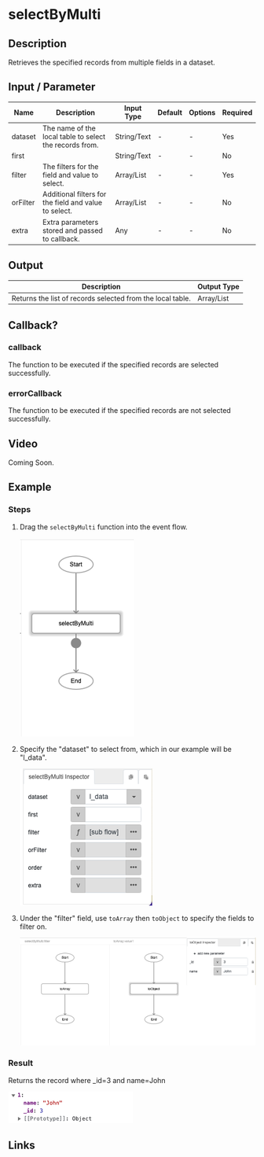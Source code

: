 ﻿# selectByMulti

## Description

Retrieves the specified records from multiple fields in a dataset.

## Input / Parameter

| Name | Description | Input Type | Default | Options | Required |
| ------ | ------ | ------ | ------ | ------ | ------ |
| dataset | The name of the local table to select the records from. | String/Text | - | - | Yes |
| first |  | String/Text | - | - | No |
| filter | The filters for the field and value to select. | Array/List | - | - | Yes |
| orFilter | Additional filters for the field and value to select. | Array/List | - | - | No |
| extra | Extra parameters stored and passed to callback. | Any | - | - | No |

## Output

| Description | Output Type |
| ------ | ------ |
| Returns the list of records selected from the local table. | Array/List |

## Callback?

### callback

The function to be executed if the specified records are selected successfully.

### errorCallback

The function to be executed if the specified records are not selected successfully.

## Video

Coming Soon.

<!-- Format: [![Video]({image-path}?raw=true)]({url-link}) -->

## Example


<!-- Share a scenario, like a user requirements. -->

### Steps

1. Drag the `selectByMulti` function into the event flow.
    
    ![](./selectByMulti-step-1.png)

2. Specify the "dataset" to select from, which in our example will be "l_data". 

    ![](./selectByMulti-step-2.png)

3. Under the "filter" field, use `toArray` then  `toObject` to specify the fields to filter on. 

    ![](./selectByMulti-step-3.png)


<!-- Show the steps and share some screenshots.

1. .....

Format: ![]({image-path}?raw=true) -->

### Result

Returns the record where _id=3 and name=John

![](./selectByMulti-result-1.png)
<!-- Explain the output.

Format: ![]({image-path}?raw=true) -->

## Links